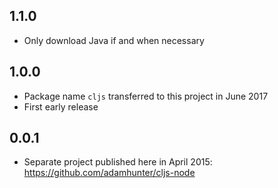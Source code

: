 ## 1.1.0

- Only download Java if and when necessary

## 1.0.0

- Package name `cljs` transferred to this project in June 2017
- First early release

## 0.0.1

- Separate project published here in April 2015: https://github.com/adamhunter/cljs-node
